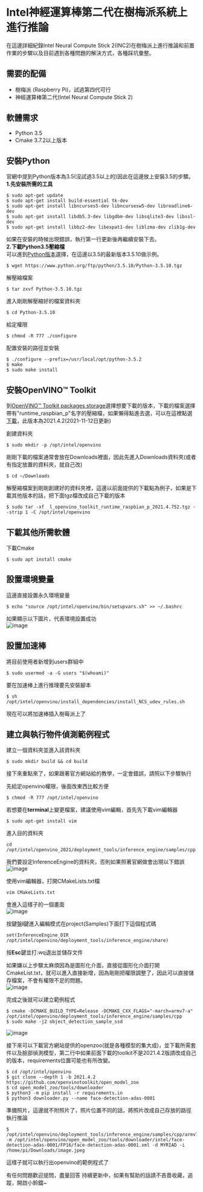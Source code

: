 # Intel神經運算棒第二代在樹梅派系統上進行推論
在這邊詳細紀錄Intel Neural Compute Stick 2(INC2)在樹梅派上進行推論和前置作業的步驟以及目前遇到各種問題的解決方式，各種踩坑彙整。
## 需要的配備
* 樹梅派 (Raspberry Pi)，試過第四代可行
* 神經運算棒第二代(Intel Neural Compute Stick 2)

## 軟體需求
* Python 3.5
* Cmake  3.7.2以上版本

## 安裝Python
官網中提到Python版本為3.5(沒試過3.5以上的)因此在這邊放上安裝3.5的步驟。  
**1.先安裝所需的工具**
```
$ sudo apt-get update
$ sudo apt-get install build-essential tk-dev
$ sudo apt-get install libncurses5-dev libncursesw5-dev libreadline6-dev
$ sudo apt-get install libdb5.3-dev libgdbm-dev libsqlite3-dev libssl-dev
$ sudo apt-get install libbz2-dev libexpat1-dev liblzma-dev zlib1g-dev
```
如果在安裝的時候出現錯誤，執行第一行更新後再繼續安裝下去。  
**2.下載Python3.5壓縮檔**  
可以進到[Python版本](https://www.python.org/ftp/python/)選擇，在這邊以3.5的最新版本3.5.10做示例。
```
$ wget https://www.python.org/ftp/python/3.5.10/Python-3.5.10.tgz
```
解壓縮檔案
```
$ tar zxvf Python-3.5.10.tgz
```
進入剛剛解壓縮好的檔案資料夾
```
$ cd Python-3.5.10
```
給定權限
```
$ chmod -R 777 ./configure
```
配置安裝的路徑並安裝
```
$ ./configure --prefix=/usr/local/opt/python-3.5.2
$ make
$ sudo make install
```
## 安裝OpenVINO™ Toolkit
到[OpenVINO™ Toolkit packages storage](https://storage.openvinotoolkit.org/repositories/openvino/packages/)選擇想要下載的版本，下載的檔案選擇帶有"runtime_raspbian_p"名字的壓縮檔，如果懶得點進去選，可以在這裡點選[下載](https://storage.openvinotoolkit.org/repositories/openvino/packages/2021.4.2/l_openvino_toolkit_runtime_raspbian_p_2021.4.752.tgz)，此版本為2021.4.2(2021-11-12日更新)  

創建資料夾
```
$ sudo mkdir -p /opt/intel/openvino
```
剛剛下載的檔案通常會放在Downloads裡面，因此先進入Downloads資料夾(或者有指定放置的資料夾，就自己改)
```
$ cd ~/Downloads
```
解壓縮檔案到剛剛創建好的資料夾裡，這邊以前面提供的下載點為例子，如果是下載其他版本的話，把下面tgz檔改成自己下載的版本
```
$ sudo tar -xf  l_openvino_toolkit_runtime_raspbian_p_2021.4.752.tgz --strip 1 -C /opt/intel/openvino
```
## 下載其他所需軟體
下載Cmake
```
$ sudo apt install cmake
```
## 設置環境變量
這邊直接設置永久環境變量
```
$ echo "source /opt/intel/openvino/bin/setupvars.sh" >> ~/.bashrc
```
如果顯示以下圖片，代表環境設置成功  
![image](https://github.com/Soyuen/picture/blob/main/1.png)  

## 設置加速棒
將目前使用者新增到users群組中
```
$ sudo usermod -a -G users "$(whoami)"
```
要在加速棒上進行推理要先安裝腳本
```
$ sh /opt/intel/openvino/install_dependencies/install_NCS_udev_rules.sh
```

現在可以將加速棒插入樹莓派上了
## 建立與執行物件偵測範例程式
建立一個資料夾並進入該資料夾
```
$ sudo mkdir build && cd build
```
接下來重點來了，如果跟著官方網站給的教學，一定會錯誤，請照以下步驟執行

先給定openvino權限，後面改東西比較方便
```
$ chmod -R 777 /opt/intel/openvino
```
若想要在**terminal**上變更檔案，建議使用vim編輯，首先先下載vim編輯器
```
$ sudo apt-get install vim
```
進入目的資料夾
```
cd /opt/intel/openvino_2021/deployment_tools/inference_engine/samples/cpp
```
我們要設定InferenceEngine的資料夾，否則如果照著官網做會出現以下錯誤  
![image](https://github.com/Soyuen/picture/blob/main/2.jpg)  


使用vim編輯器，打開CMakeLists.txt檔
```
vim CMakeLists.txt
```
會進入這樣子的一個畫面  
![image](https://github.com/Soyuen/picture/blob/main/3.jpg)  

按鍵盤**i**鍵進入編輯模式在project(Samples)下面打下這個程式碼
```
set(InferenceEngine_DIR /opt/intel/openvino/deployment_tools/inference_engine/share)
```
按**Esc**鍵並打:wq退出並儲存文件  

如果嫌以上步驟太麻煩因為是圖形化介面，直接從圖形化介面打開CmakeList.txt，就可以進入直接新增，因為剛剛把權限調整了，因此可以直接儲存檔案，不會有權限不足的問題。  
![image](https://github.com/Soyuen/picture/blob/main/4.jpg)  

完成之後就可以建立範例程式
```
$ cmake -DCMAKE_BUILD_TYPE=Release -DCMAKE_CXX_FLAGS="-march=armv7-a" /opt/intel/openvino/deployment_tools/inference_engine/samples/cpp
$ sudo make -j2 object_detection_sample_ssd
```
![image](https://github.com/Soyuen/picture/blob/main/5.jpg)  


接下來可以下載官方網站提供的openzoo(就是各種模型的集大成)，並下載所需套件以及臉部偵測模型，第二行中如果前面下載的toolkit不是2021.4.2版請改成自己的版本，requirements位置可能也有所改變。
```
$ cd /opt/intel/openvino
$ git clone --depth 1 -b 2021.4.2 https://github.com/openvinotoolkit/open_model_zoo
$ cd open_model_zoo/tools/downloader
$ python3 -m pip install -r requirements.in
$ python3 downloader.py --name face-detection-adas-0001
```
準備照片，這邊就不附照片了，照片位置不同的話，將照片改成自己存放的路徑  
執行推論

```
$ /opt/intel/openvino/deployment_tools/inference_engine/samples/cpp/armv7l/Release/object_detection_sample_ssd -m /opt/intel/openvino/open_model_zoo/tools/downloader/intel/face-detection-adas-0001/FP16/face-detection-adas-0001.xml -d MYRIAD -i /home/pi/Downloads/image.jpeg
```

這樣子就可以執行出openvino的範例程式了


有任何問題歡迎提問，盡量回答
持續更新中，如果有幫助的話請不吝嗇收藏，追蹤，開啟小鈴鐺~
